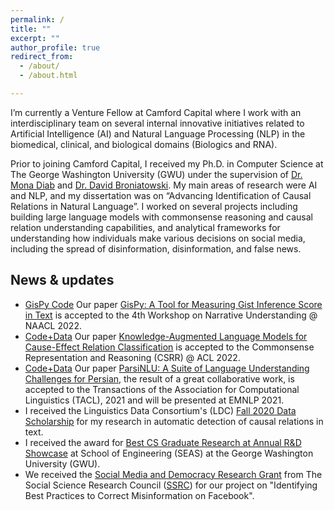 ```yaml
---
permalink: / 
title: ""
excerpt: ""
author_profile: true
redirect_from:
  - /about/
  - /about.html

---
```


I’m currently a Venture Fellow at Camford Capital where I work with an interdisciplinary team on several internal innovative initiatives related to Artificial Intelligence (AI) and Natural Language Processing (NLP) in the biomedical, clinical, and biological domains (Biologics and RNA).

Prior to joining Camford Capital, I received my Ph.D. in Computer Science at The George Washington University (GWU) under the supervision of [Dr. Mona Diab](https://www.linkedin.com/in/mona-diab-55946614/) and [Dr. David Broniatowski](https://www.seas.gwu.edu/david-broniatowski). My main areas of research were AI and NLP, and my dissertation was on “Advancing Identification of Causal Relations in Natural Language”. I worked on several projects including building large language models with commonsense reasoning and causal relation understanding capabilities, and analytical frameworks for understanding how individuals make various decisions on social media, including the spread of disinformation, disinformation, and false news.

## News & updates
* <a class="btn btn-success btn-sm text-decoration-none" href="https://github.com/phosseini/GisPy" role="button">GisPy Code</a> Our paper [GisPy: A Tool for Measuring Gist Inference Score in Text](https://arxiv.org/abs/2205.12484) is accepted to the 4th Workshop on Narrative Understanding @ NAACL 2022.
* <a class="btn btn-primary btn-sm text-decoration-none" href="https://github.com/phosseini/causal-reasoning" role="button">Code+Data</a> Our paper [Knowledge-Augmented Language Models for Cause-Effect Relation Classification](https://aclanthology.org/2022.csrr-1.6/) is accepted to the Commonsense Representation and Reasoning (CSRR) @ ACL 2022.
* <a class="btn btn-primary btn-sm text-decoration-none" href="https://github.com/persiannlp/parsinlu" role="button">Code+Data</a> Our paper [ParsiNLU: A Suite of Language Understanding Challenges for Persian](https://direct.mit.edu/tacl/article/doi/10.1162/tacl_a_00419/107835/ParsiNLU-A-Suite-of-Language-Understanding), the result of a great collaborative work, is accepted to the Transactions of the Association for Computational Linguistics (TACL), 2021 and will be presented at EMNLP 2021.
* I received the Linguistics Data Consortium's (LDC) [Fall 2020 Data Scholarship](https://www.ldc.upenn.edu/communications/newsletter/october-2020-newsletter) for my research in automatic detection of causal relations in text. 
* I received the award for [Best CS Graduate Research at Annual R&D Showcase](https://www.cs.seas.gwu.edu/cs-winners-seas-student-rd-showcase) at School of Engineering (SEAS) at the George Washington University (GWU). 
* We received the [Social Media and Democracy Research Grant](https://www.ssrc.org/programs/social-data-initiative/social-media-and-democracy-research-grants/) from The Social Science Research Council ([SSRC](https://www.ssrc.org/)) for our project on "Identifying Best Practices to Correct Misinformation on Facebook". 
